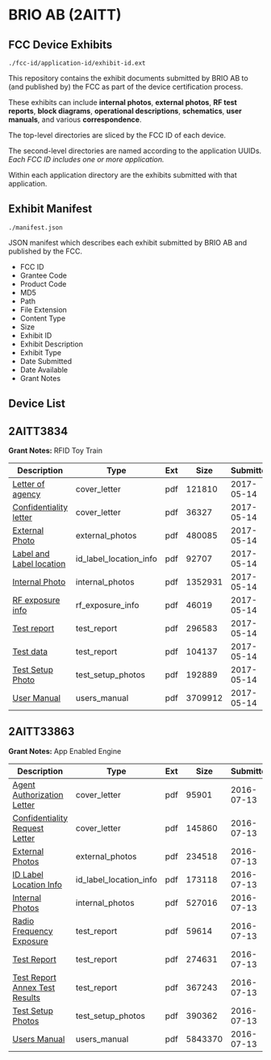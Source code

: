 # BRIO AB (2AITT)
## FCC Device Exhibits

```
./fcc-id/application-id/exhibit-id.ext
```

This repository contains the exhibit documents submitted by BRIO AB to (and published by) the FCC as part of the device certification process.

These exhibits can include **internal photos**, **external photos**, **RF test reports**, **block diagrams**, **operational descriptions**, **schematics**, **user manuals**, and various **correspondence**.

The top-level directories are sliced by the FCC ID of each device.

The second-level directories are named according to the application UUIDs. *Each FCC ID includes one or more application.*

Within each application directory are the exhibits submitted with that application. 

## Exhibit Manifest

```
./manifest.json
```

JSON manifest which describes each exhibit submitted by BRIO AB and published by the FCC.

- FCC ID
- Grantee Code
- Product Code
- MD5
- Path
- File Extension
- Content Type
- Size
- Exhibit ID
- Exhibit Description
- Exhibit Type
- Date Submitted
- Date Available
- Grant Notes

## Device List
## 2AITT3834
**Grant Notes:** RFID Toy Train

| Description | Type | Ext | Size | Submitted | Available |
| ----------- | ---- | --- | ---- | --------- | --------- |
| [Letter of agency](2AITT3834/104f4d374eae295c1c48bd6f1d12be1a/3390109.pdf) | cover_letter | pdf | 121810 | 2017-05-14 | 2017-05-14 |
| [Confidentiality letter](2AITT3834/104f4d374eae295c1c48bd6f1d12be1a/3390110.pdf) | cover_letter | pdf | 36327 | 2017-05-14 | 2017-05-14 |
| [External Photo](2AITT3834/104f4d374eae295c1c48bd6f1d12be1a/3390116.pdf) | external_photos | pdf | 480085 | 2017-05-14 | 2017-05-14 |
| [Label and Label location](2AITT3834/104f4d374eae295c1c48bd6f1d12be1a/3390112.pdf) | id_label_location_info | pdf | 92707 | 2017-05-14 | 2017-05-14 |
| [Internal Photo](2AITT3834/104f4d374eae295c1c48bd6f1d12be1a/3390117.pdf) | internal_photos | pdf | 1352931 | 2017-05-14 | 2017-05-14 |
| [RF exposure info](2AITT3834/104f4d374eae295c1c48bd6f1d12be1a/3390121.pdf) | rf_exposure_info | pdf | 46019 | 2017-05-14 | 2017-05-14 |
| [Test report](2AITT3834/104f4d374eae295c1c48bd6f1d12be1a/3390118.pdf) | test_report | pdf | 296583 | 2017-05-14 | 2017-05-14 |
| [Test data](2AITT3834/104f4d374eae295c1c48bd6f1d12be1a/3390119.pdf) | test_report | pdf | 104137 | 2017-05-14 | 2017-05-14 |
| [Test Setup Photo](2AITT3834/104f4d374eae295c1c48bd6f1d12be1a/3390120.pdf) | test_setup_photos | pdf | 192889 | 2017-05-14 | 2017-05-14 |
| [User Manual](2AITT3834/104f4d374eae295c1c48bd6f1d12be1a/3390111.pdf) | users_manual | pdf | 3709912 | 2017-05-14 | 2017-05-14 |
## 2AITT33863
**Grant Notes:** App Enabled Engine

| Description | Type | Ext | Size | Submitted | Available |
| ----------- | ---- | --- | ---- | --------- | --------- |
| [Agent Authorization Letter](2AITT33863/3b7d786738dd416c9eb118f3e1beeb28/3062356.pdf) | cover_letter | pdf | 95901 | 2016-07-13 | 2016-07-13 |
| [Confidentiality Request Letter](2AITT33863/3b7d786738dd416c9eb118f3e1beeb28/3062357.pdf) | cover_letter | pdf | 145860 | 2016-07-13 | 2016-07-13 |
| [External Photos](2AITT33863/3b7d786738dd416c9eb118f3e1beeb28/3062351.pdf) | external_photos | pdf | 234518 | 2016-07-13 | 2016-07-13 |
| [ID Label Location Info](2AITT33863/3b7d786738dd416c9eb118f3e1beeb28/3062350.pdf) | id_label_location_info | pdf | 173118 | 2016-07-13 | 2016-07-13 |
| [Internal Photos](2AITT33863/3b7d786738dd416c9eb118f3e1beeb28/3062352.pdf) | internal_photos | pdf | 527016 | 2016-07-13 | 2016-07-13 |
| [Radio Frequency Exposure](2AITT33863/3b7d786738dd416c9eb118f3e1beeb28/3062349.pdf) | test_report | pdf | 59614 | 2016-07-13 | 2016-07-13 |
| [Test Report](2AITT33863/3b7d786738dd416c9eb118f3e1beeb28/3062353.pdf) | test_report | pdf | 274631 | 2016-07-13 | 2016-07-13 |
| [Test Report Annex Test Results](2AITT33863/3b7d786738dd416c9eb118f3e1beeb28/3062354.pdf) | test_report | pdf | 367243 | 2016-07-13 | 2016-07-13 |
| [Test Setup Photos](2AITT33863/3b7d786738dd416c9eb118f3e1beeb28/3062355.pdf) | test_setup_photos | pdf | 390362 | 2016-07-13 | 2016-07-13 |
| [Users Manual](2AITT33863/3b7d786738dd416c9eb118f3e1beeb28/3062345.pdf) | users_manual | pdf | 5843370 | 2016-07-13 | 2016-07-13 |
